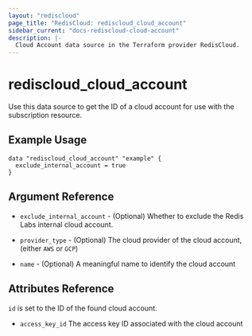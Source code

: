 ```yaml
---
layout: "rediscloud"
page_title: "RedisCloud: rediscloud_cloud_account"
sidebar_current: "docs-rediscloud-cloud-account"
description: |-
  Cloud Account data source in the Terraform provider RedisCloud.
---
```


# rediscloud_cloud_account

Use this data source to get the ID of a cloud account for use with the subscription resource.

## Example Usage

```hcl
data "rediscloud_cloud_account" "example" {
  exclude_internal_account = true
}
```

## Argument Reference

* `exclude_internal_account` - (Optional) Whether to exclude the Redis Labs internal cloud account.

* `provider_type` - (Optional) The cloud provider of the cloud account, (either `AWS` or `GCP`)

* `name` - (Optional) A meaningful name to identify the cloud account

## Attributes Reference

`id` is set to the ID of the found cloud account.

* `access_key_id` The access key ID associated with the cloud account
